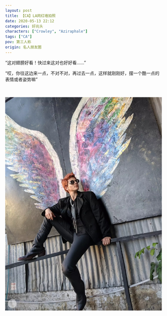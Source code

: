 ```yaml
---
layout: post
title: 【CA】LA网红墙拍照
date: 2020-05-13 22:12
categories: 好兆头
characters: ["Crowley", "Aziraphale"]
tags: ["CA"]
pov: 第三人称
origin: 名人朋友圈
---
```


“这对翅膀好看！快过来这对也好好看……”

“哎，你往这边来一点，不对不对，再过去一点，这样就刚刚好，摆一个酷一点的表情或者姿势嘛”

<br><br>
![](https://raw.githubusercontent.com/junesirius/junesirius.github.io/master/assets/images/mrpyq/2020-05-13-CA-Wing-wall.jpg)
